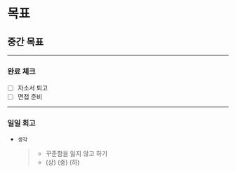 # 목표

## 중간 목표

---

### 완료 체크

- [ ] 자소서 퇴고
- [ ] 면접 준비
---

### 일일 회고

- `생각`
  > - 꾸준함을 잃지 않고 하기
  > - (상) (중) (하)
